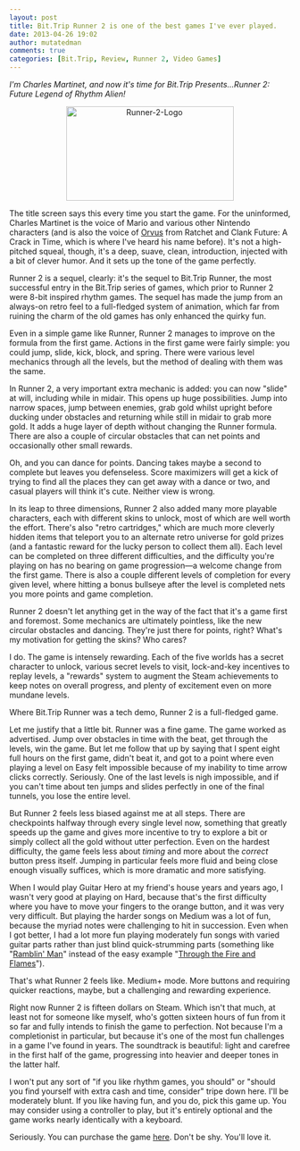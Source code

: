 ```yaml
---
layout: post
title: Bit.Trip Runner 2 is one of the best games I've ever played.
date: 2013-04-26 19:02
author: mutatedman
comments: true
categories: [Bit.Trip, Review, Runner 2, Video Games]
---
```

<p><em>I'm Charles Martinet, and now it's time for Bit.Trip Presents…Runner 2: Future Legend of Rhythm Alien!</em></p><p style="text-align:center;"><a href="http://samuelthomaservin.files.wordpress.com/2013/04/runner-2-logo.png"><img class="size-medium wp-image-66 aligncenter" alt="Runner-2-Logo" src="http://samuelthomaservin.files.wordpress.com/2013/04/runner-2-logo.png?w=300" width="300" height="169" /></a></p><p>The title screen says this every time you start the game. For the uninformed, Charles Martinet is the voice of Mario and various other Nintendo characters (and is also the voice of <a href="http://samuelthomaservin.files.wordpress.com/2013/04/orvus.jpg">Orvus</a> from Ratchet and Clank Future: A Crack in Time, which is where I've heard his name before). It's not a high-pitched squeal, though, it's a deep, suave, clean, introduction, injected with a bit of clever humor. And it sets up the tone of the game perfectly.</p><p>Runner 2 is a sequel, clearly: it's the sequel to Bit.Trip Runner, the most successful entry in the Bit.Trip series of games, which prior to Runner 2 were 8-bit inspired rhythm games. The sequel has made the jump from an always-on retro feel to a full-fledged system of animation, which far from ruining the charm of the old games has only enhanced the quirky fun.</p><p>Even in a simple game like Runner, Runner 2 manages to improve on the formula from the first game. Actions in the first game were fairly simple: you could jump, slide, kick, block, and spring. There were various level mechanics through all the levels, but the method of dealing with them was the same.</p><p>In Runner 2, a very important extra mechanic is added: you can now "slide" at will, including while in midair. This opens up huge possibilities. Jump into narrow spaces, jump between enemies, grab gold whilst upright before ducking under obstacles and returning while still in midair to grab more gold. It adds a huge layer of depth without changing the Runner formula. There are also a couple of circular obstacles that can net points and occasionally other small rewards.</p><p>Oh, and you can dance for points. Dancing takes maybe a second to complete but leaves you defenseless. Score maximizers will get a kick of trying to find all the places they can get away with a dance or two, and casual players will think it's cute. Neither view is wrong.</p><p>In its leap to three dimensions, Runner 2 also added many more playable characters, each with different skins to unlock, most of which are well worth the effort. There's also "retro cartridges," which are much more cleverly hidden items that teleport you to an alternate retro universe for gold prizes (and a fantastic reward for the lucky person to collect them all). Each level can be completed on three different difficulties, and the difficulty you're playing on has no bearing on game progression—a welcome change from the first game. There is also a couple different levels of completion for every given level, where hitting a bonus bullseye after the level is completed nets you more points and game completion.</p><p>Runner 2 doesn't let anything get in the way of the fact that it's a game first and foremost. Some mechanics are ultimately pointless, like the new circular obstacles and dancing. They're just there for points, right? What's my motivation for getting the skins? Who cares?</p><p>I do. The game is intensely rewarding. Each of the five worlds has a secret character to unlock, various secret levels to visit, lock-and-key incentives to replay levels, a "rewards" system to augment the Steam achievements to keep notes on overall progress, and plenty of excitement even on more mundane levels.</p><p>Where Bit.Trip Runner was a tech demo, Runner 2 is a full-fledged game.</p><p>Let me justify that a little bit. Runner was a fine game. The game worked as advertised. Jump over obstacles in time with the beat, get through the levels, win the game. But let me follow that up by saying that I spent eight full hours on the first game, didn't beat it, and got to a point where even playing a level on Easy felt impossible because of my inability to time arrow clicks correctly. Seriously. One of the last levels is nigh impossible, and if you can't time about ten jumps and slides perfectly in one of the final tunnels, you lose the entire level.</p><p>But Runner 2 feels less biased against me at all steps. There are checkpoints halfway through every single level now, something that greatly speeds up the game and gives more incentive to try to explore a bit or simply collect all the gold without utter perfection. Even on the hardest difficulty, the game feels less about <em>timing</em> and more about the <em>correct</em> button press itself. Jumping in particular feels more fluid and being close enough visually suffices, which is more dramatic and more satisfying.</p><p>When I would play Guitar Hero at my friend's house years and years ago, I wasn't very good at playing on Hard, because that's the first difficulty where you have to move your fingers to the orange button, and it was very very difficult. But playing the harder songs on Medium was a lot of fun, because the myriad notes were challenging to hit in succession. Even when I got better, I had a lot more fun playing moderately fun songs with varied guitar parts rather than just blind quick-strumming parts (something like "<a href="http://www.youtube.com/watch?v=1x28jaeyX2s">Ramblin' Man</a>" instead of the easy example "<a href="http://www.youtube.com/watch?v=0jgrCKhxE1s">Through the Fire and Flames</a>").</p><p>That's what Runner 2 feels like. Medium+ mode. More buttons and requiring quicker reactions, maybe, but a challenging and rewarding experience.</p><p>Right now Runner 2 is fifteen dollars on Steam. Which isn't that much, at least not for someone like myself, who's gotten sixteen hours of fun from it so far and fully intends to finish the game to perfection. Not because I'm a completionist in particular, but because it's one of the most fun challenges in a game I've found in years. The soundtrack is beautiful: light and carefree in the first half of the game, progressing into heavier and deeper tones in the latter half.</p><p>I won't put any sort of "if you like rhythm games, you should" or "should you find yourself with extra cash and time, consider" tripe down here. I'll be moderately blunt. If you like having fun, and you do, pick this game up. You may consider using a controller to play, but it's entirely optional and the game works nearly identically with a keyboard.</p><p>Seriously. You can purchase the game <a href="http://store.steampowered.com/app/218060/">here</a>. Don't be shy. You'll love it.</p>
